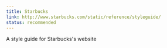 ```yaml
---
title: Starbucks
link: http://www.starbucks.com/static/reference/styleguide/
status: recommended
---
```

A style guide for Starbucks's website